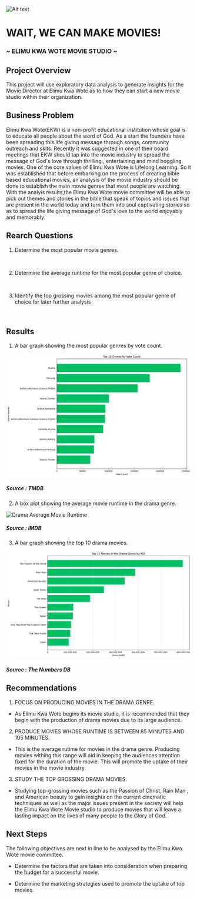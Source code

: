 ![Alt text](i_can_only_imagina.png)

# WAIT, WE CAN MAKE MOVIES!

###  ~ ELIMU KWA WOTE MOVIE STUDIO ~


## Project Overview 
This project will use exploratory data analysis to generate insights for the Movie Director at Elimu Kwa Wote as to how they can start a new movie studio within their organization. 


## Business Problem 

Elimu Kwa Wote(EKW) is a non-profit educational institution whose goal is to educate all people about the word of God. As a start the founders have been spreading this life giving message through songs, community outreach and skits. Recently it was suggested in one of their board meetings that EKW should tap into the movie industry to spread the message of God's love through thrilling , entertaining and mind boggling movies. One of the core values of Elimu Kwa Wote is Lifelong Learning. So it was established that before embarking on the process of creating bible based educational movies, an analysis of the movie industry should be done to establish the main movie genres that most people are watching. With the analyis results,the Elimu Kwa Wote movie committee will be able to pick out themes and stories in the bible that speak of topics and issues that are present in the world today and turn them into soul captivating stories so as to spread the life giving message of God's love to the world enjoyably and memorably.


## Rearch Questions

1. Determine the most popular movie genres. 
<br>

2. Determine the average runtime for the most popular genre of choice. 
<br>


3. Identify the top grossing movies among the most popular genre of choice for later further analysis
<br>


## Results

1. A bar graph showing the most popular genres by vote count. 

![Most Popular Genre by Vote Count](top_10_genres_bar_graph.png)

##### Source : TMDB

2. A box plot showing the average movie runtime in the drama genre.

![Drama Average Movie Runtime](runtime_minutes_box_plot.png)

##### Source : IMDB


3.  A bar graph showing the top 10 drama movies. 

![Top 10 Drama Movies](Top_10_drama_movies_by_ROI.png)

##### Source : The Numbers DB



## Recommendations
1. FOCUS ON PRODUCING MOVIES IN THE DRAMA GENRE. 
- As Elimu Kwa Wote begins its movie studio, it is recommended that they begin with the production of drama movies due to its large audience.


2. PRODUCE MOVIES WHOSE RUNTIME IS BETWEEN 85 MINUTES AND 105 MINUTES. 
- This is the average rutime for movies in the drama genre. Producing movies withing this range will aid in keeping the audiences attention fixed for the duration of the movie. This will promote the uptake of their movies in the movie industry. 


3. STUDY THE TOP GROSSING DRAMA MOVIES.
- Studying top-grossing movies such as the Passion of Christ, Rain Man , and American beauty to gain insights on the current cinematic techniques as well as the major issues present in the society will help the Elimu Kwa Wote Movie studio to produce movies that will leave a lasting impact on the lives of many people to the Glory of God.

## Next Steps
The following objectives are next in line to be analysed by the Elimu Kwa Wote movie committee. 

- Determine the factors that are taken into consideration when preparing the budget for a successful movie. 

- Determine the marketing strategies used to promote the uptake of top  movies.
